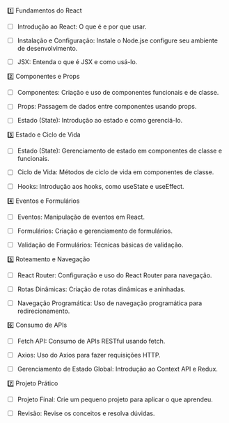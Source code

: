 

1️⃣ Fundamentos do React
- [ ] Introdução ao React: O que é e por que usar.
- [ ] Instalação e Configuração: Instale o Node.jse configure seu ambiente de desenvolvimento.
- [ ] JSX: Entenda o que é JSX e como usá-lo.


2️⃣ Componentes e Props
- [ ] Componentes: Criação e uso de componentes funcionais e de classe.
- [ ] Props: Passagem de dados entre componentes usando props.
- [ ] Estado (State): Introdução ao estado e como gerenciá-lo.


3️⃣ Estado e Ciclo de Vida
- [ ] Estado (State): Gerenciamento de estado em componentes de classe e funcionais.
- [ ] Ciclo de Vida: Métodos de ciclo de vida em componentes de classe.
- [ ] Hooks: Introdução aos hooks, como useState e useEffect.


4️⃣ Eventos e Formulários
- [ ] Eventos: Manipulação de eventos em React.
- [ ] Formulários: Criação e gerenciamento de formulários.
- [ ] Validação de Formulários: Técnicas básicas de validação.


5️⃣ Roteamento e Navegação
- [ ] React Router: Configuração e uso do React Router para navegação.
- [ ] Rotas Dinâmicas: Criação de rotas dinâmicas e aninhadas.
- [ ] Navegação Programática: Uso de navegação programática para redirecionamento.


6️⃣ Consumo de APIs
- [ ] Fetch API: Consumo de APIs RESTful usando fetch.
- [ ] Axios: Uso do Axios para fazer requisições HTTP.
- [ ] Gerenciamento de Estado Global: Introdução ao Context API e Redux.


7️⃣ Projeto Prático
- [ ] Projeto Final: Crie um pequeno projeto para aplicar o que aprendeu.
- [ ] Revisão: Revise os conceitos e resolva dúvidas.











